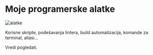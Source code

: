 # Moje programerske alatke

![alatke](https://upload.wikimedia.org/wikipedia/commons/thumb/f/f4/20060513_toolbox.jpg/640px-20060513_toolbox.jpg)

Korisne skripte, podešavanja lintera, build automatizacija, komande za terminal, aliasi...

Vredi pogledati.
